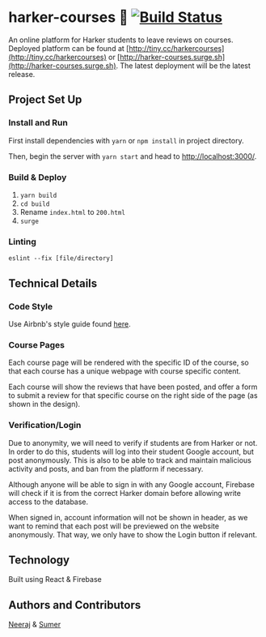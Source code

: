 # harker-courses :apple: [![Build Status](https://travis-ci.com/n3a9/harker-courses.svg?token=oqxxEvW7knppYxyBV7jq&branch=master)](https://travis-ci.com/n3a9/harker-courses)

An online platform for Harker students to leave reviews on courses. Deployed platform can be found at [http://tiny.cc/harkercourses](http://tiny.cc/harkercourses) or [http://harker-courses.surge.sh](http://harker-courses.surge.sh). The latest deployment will be the latest release.

## Project Set Up

### Install and Run

First install dependencies with `yarn` or `npm install` in project directory.

Then, begin the server with `yarn start` and head to [http://localhost:3000/](http://localhost:3000/).

### Build & Deploy

1. `yarn build`
2. `cd build`
3. Rename `index.html` to `200.html`
4. `surge`

### Linting

`eslint --fix [file/directory]`

## Technical Details

### Code Style

Use Airbnb's style guide found [here](https://github.com/airbnb/javascript/tree/master/react).

### Course Pages

Each course page will be rendered with the specific ID of the course, so that each course has a unique webpage with course specific content.

Each course will show the reviews that have been posted, and offer a form to submit a review for that specific course on the right side of the page (as shown in the design).

### Verification/Login

Due to anonymity, we will need to verify if students are from Harker or not. In order to do this, students will log into their student Google account, but post anonymously. This is also to be able to track and maintain malicious activity and posts, and ban from the platform if necessary.

Although anyone will be able to sign in with any Google account, Firebase will check if it is from the correct Harker domain before allowing write access to the database.

When signed in, account information will not be shown in header, as we want to remind that each post will be previewed on the website anonymously. That way, we only have to show the Login button if relevant.

## Technology

Built using React & Firebase

## Authors and Contributors

[Neeraj](https://github.com/n3a9) & [Sumer](https://github.com/firebolt55439)
